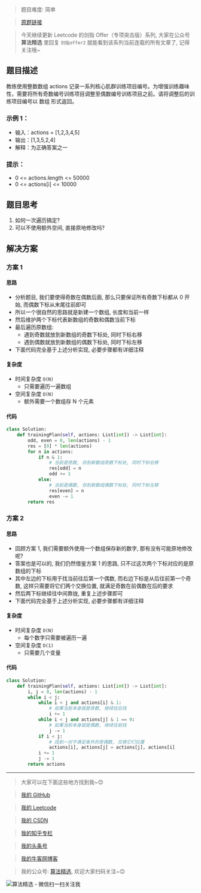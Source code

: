> 题目难度: 简单

> [原题链接](https://leetcode.cn/problems/diao-zheng-shu-zu-shun-xu-shi-qi-shu-wei-yu-ou-shu-qian-mian-lcof)

> 今天继续更新 Leetcode 的剑指 Offer（专项突击版）系列, 大家在公众号 **算法精选** 里回复 `剑指offer2` 就能看到该系列当前连载的所有文章了, 记得关注哦~

## 题目描述

教练使用整数数组 actions 记录一系列核心肌群训练项目编号。为增强训练趣味性，需要将所有奇数编号训练项目调整至偶数编号训练项目之前。请将调整后的训练项目编号以 数组 形式返回。

### 示例 1：

- 输入：actions = [1,2,3,4,5]
- 输出：[1,3,5,2,4]
- 解释：为正确答案之一

### 提示：

- 0 <= actions.length <= 50000
- 0 <= actions[i] <= 10000

## 题目思考

1. 如何一次遍历搞定?
2. 可以不使用额外空间, 直接原地修改吗?

## 解决方案

### 方案 1

#### 思路

- 分析题目, 我们要使得奇数在偶数后面, 那么只要保证所有奇数下标都从 0 开始, 而偶数下标从末尾往前即可
- 所以一个很自然的思路就是新建一个数组, 长度和当前一样
- 然后维护两个下标代表新数组的奇数和偶数当前下标
- 最后遍历原数组:
  - 遇到奇数就放到新数组的奇数下标处, 同时下标右移
  - 遇到偶数就放到新数组的偶数下标处, 同时下标左移
- 下面代码完全基于上述分析实现, 必要步骤都有详细注释

#### 复杂度

- 时间复杂度 `O(N)`
  - 只需要遍历一遍数组
- 空间复杂度 `O(N)`
  - 额外需要一个数组存 N 个元素

#### 代码

```python
class Solution:
    def trainingPlan(self, actions: List[int]) -> List[int]:
        odd, even = 0, len(actions) - 1
        res = [0] * len(actions)
        for n in actions:
            if n & 1:
                # 当前是奇数, 存到新数组奇数下标处, 同时下标右移
                res[odd] = n
                odd += 1
            else:
                # 当前是偶数, 存到新数组偶数下标处, 同时下标左移
                res[even] = n
                even -= 1
        return res
```

### 方案 2

#### 思路

- 回顾方案 1, 我们需要额外使用一个数组保存新的数字, 那有没有可能原地修改呢?
- 答案也是可以的, 我们仍然借鉴方案 1 的思路, 只不过这次两个下标对应的是原数组的下标
- 其中左边的下标用于找当前往后第一个偶数, 而右边下标是从后往前第一个奇数, 这样只需要将它们两个交换位置, 就满足奇数在前偶数在后的要求
- 然后两下标继续往中间靠拢, 重复上述步骤即可
- 下面代码完全基于上述分析实现, 必要步骤都有详细注释

#### 复杂度

- 时间复杂度 `O(N)`
  - 每个数字只需要被遍历一遍
- 空间复杂度 `O(1)`
  - 只需要几个变量

#### 代码

```python
class Solution:
    def trainingPlan(self, actions: List[int]) -> List[int]:
        i, j = 0, len(actions) - 1
        while i < j:
            while i < j and actions[i] & 1:
                # 如果当前本身就是奇数, 继续往后找
                i += 1
            while i < j and actions[j] & 1 == 0:
                # 如果当前本身就是偶数, 继续往前找
                j -= 1
            if i < j:
                # 找到一对不满足条件的奇偶数, 交换它们位置
                actions[i], actions[j] = actions[j], actions[i]
            i += 1
            j -= 1
        return actions
```

---

> 大家可以在下面这些地方找到我~😊

> [我的 GitHub](https://github.com/zjulyx)

> [我的 Leetcode](https://leetcode-cn.com/u/suibianfahui/)

> [我的 CSDN](https://me.csdn.net/zjulyx1993)

> [我的知乎专栏](https://zhuanlan.zhihu.com/c_1242508721932464128)

> [我的头条号](https://www.toutiao.com/c/user/1090304683804520/#mid=1671643017345028)

> [我的牛客网博客](https://blog.nowcoder.net/zjulyx)

> 我的公众号: [算法精选](https://mp.weixin.qq.com/s?__biz=MzA5MDk1MjI5MA==&mid=2247484158&idx=1&sn=90176bac32cf7af40e4074c721fd8a95&chksm=900285f3a7750ce5a068c9c9773781461819633f2fd60533732637ec9520c908371ebc218d49&scene=178&cur_album_id=1386231241346859009#rd), 欢迎大家扫码关注~😊

![算法精选 - 微信扫一扫关注我](https://pic1.zhimg.com/80/v2-7c988a7b35886df51596ef23616764ac_1440w.jpg)
